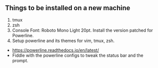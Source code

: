 ## Things to be installed on a new machine
1. tmux
2. zsh
3. Console Font: Roboto Mono Light 20pt. Install the version patched for Powerline.
4. Setup powerline and its themes for vim, tmux, zsh.
  - https://powerline.readthedocs.io/en/latest/
  - Fiddle with the powerline configs to tweak the status bar and the prompt.

